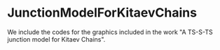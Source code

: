 # JunctionModelForKitaevChains
We include the codes for the graphics included in the work "A TS-S-TS junction model for Kitaev Chains".
